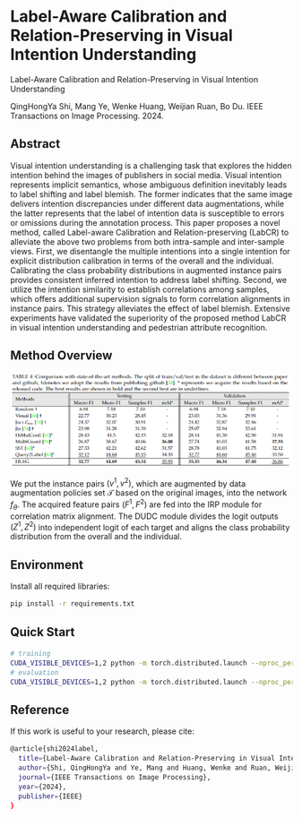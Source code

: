 # Label-Aware Calibration and Relation-Preserving in Visual Intention Understanding

Label-Aware Calibration and Relation-Preserving in Visual Intention Understanding

QingHongYa Shi, Mang Ye, Wenke Huang, Weijian Ruan, Bo Du. IEEE Transactions on Image Processing. 2024.

## Abstract

Visual intention understanding is a challenging task that explores the hidden intention behind the images of publishers in social media. Visual intention represents implicit semantics, whose ambiguous definition inevitably leads to label shifting and label blemish. The former indicates that the same image delivers intention discrepancies under different data augmentations, while the latter represents that the label of intention data is susceptible to errors or omissions during the annotation process. This paper proposes a novel method, called Label-aware Calibration and Relation-preserving (LabCR) to alleviate the above two problems from both intra-sample and inter-sample views. First, we disentangle the multiple intentions into a single intention for explicit distribution calibration in terms of the overall and the individual. Calibrating the class probability distributions in augmented instance pairs provides consistent inferred intention to address label shifting. Second, we utilize the intention similarity to establish correlations among samples, which offers additional supervision signals to form correlation alignments in instance pairs. This strategy alleviates the effect of label blemish. Extensive experiments have validated the superiority of the proposed method LabCR in visual intention understanding and pedestrian attribute recognition.

## Method Overview

![image](https://github.com/ShiQingHongYa/HLEG/blob/main/images/results.png)

We put the instance pairs $(v^1,v^2)$, which are augmented by data augmentation policies set $\mathcal{T}$ based on the original images, into the network $f_\theta$. The acquired feature pairs $(F^1,F^2)$ are fed into the IRP module for correlation matrix alignment. The DUDC module divides the logit outputs $(Z^1,Z^2)$ into independent logit of each target and aligns the class probability distribution from the overall and the individual.

## Environment

Install all required libraries:

```sh
pip install -r requirements.txt
```

## Quick Start

```sh
# training
CUDA_VISIBLE_DEVICES=1,2 python -m torch.distributed.launch --nproc_per_node=2 --master_port=2316 train.py 
# evaluation
CUDA_VISIBLE_DEVICES=1,2 python -m torch.distributed.launch --nproc_per_node=2 --master_port=2316 test.py
```

## Reference

If this work is useful to your research, please cite:

```sh
@article{shi2024label,
  title={Label-Aware Calibration and Relation-Preserving in Visual Intention Understanding},
  author={Shi, QingHongYa and Ye, Mang and Huang, Wenke and Ruan, Weijian and Du, Bo},
  journal={IEEE Transactions on Image Processing},
  year={2024},
  publisher={IEEE}
}
```
